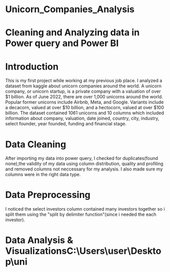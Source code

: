 # Unicorn_Companies_Analysis

# Cleaning and Analyzing data in Power query and Power BI
# Introduction
This is my first project while working at my previous job place. I analyzed a dataset from kaggle about unicorn companies around the world. A unicorn company, or unicorn startup, is a private company with a valuation of over $1 billion. As of June 2022, there are over 1,000 unicorns around the world. Popular former unicorns include Airbnb, Meta, and Google. Variants include a decacorn, valued at over $10 billion, and a hectocorn, valued at over $100 billion. The dataset contained 1061 unicorns and 10 columns which included information about company, valuation, date joined, country, city, industry, select founder, year founded, funding and financial stage.
# Data Cleaning
After importing my data into power query, I checked for duplicates(found none),the validity of my data using column distribution, quality and profiling and removed columns not neccessary for my analysis. I also made sure my columns were in the right data type.
# Data Preprocessing
I noticed the select investors column contained many investors together so i split them using the "split by delimiter function"(since i needed the each investor).
# Data Analysis & VisualizationsC:\Users\user\Desktop\uni
